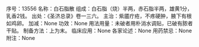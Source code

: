 序号：13556
名称：白石脂散
组成：白石脂（烧）半两，赤石脂半两，雄黄1分，乳香2钱。
出处：《圣济总录》卷一三六。
主治：紫靥疔疮，不疼硬肿，腋下有根如鸡卵。
加减：None
功效：None
用法用量：未破者用朴消水调贴，已破有脓者干贴。
制备方法：上为末。
临床应用：None
各家论述：None
用药禁忌：None
附注：None
